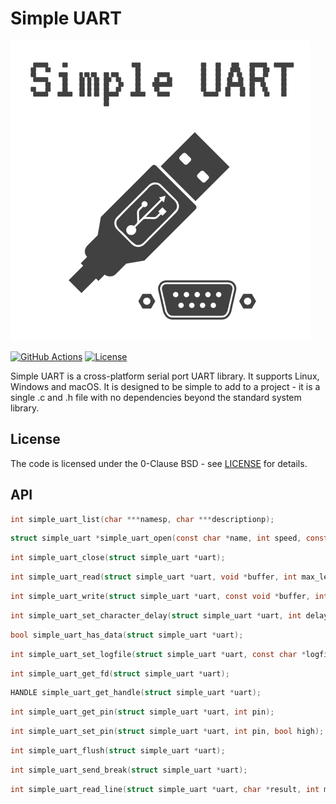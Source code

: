 # Simple UART

<img src="/simple_uart_logo.png" alt="Simple UART Logo" width="480"/>

[![GitHub Actions](https://github.com/AndreRenaud/simple_uart/workflows/C/C++%20CI/badge.svg)](https://github.com/AndreRenaud/simple_uart/actions)
[![License](https://img.shields.io/badge/License-BSD%200--Clause-brightgreen.svg)](/LICENSE)

Simple UART is a cross-platform serial port UART library. It supports Linux, Windows and macOS. It is designed to be simple to add to a project - it is a single .c and .h file with no dependencies beyond the standard system library.

## License

The code is licensed under the 0-Clause BSD - see [LICENSE](/LICENSE) for details.

## API
```c
int simple_uart_list(char ***namesp, char ***descriptionp);
```

```c
struct simple_uart *simple_uart_open(const char *name, int speed, const char *mode_string);
```

```c
int simple_uart_close(struct simple_uart *uart);
```

```c
int simple_uart_read(struct simple_uart *uart, void *buffer, int max_len);
```

```c
int simple_uart_write(struct simple_uart *uart, const void *buffer, int len);
```

```c
int simple_uart_set_character_delay(struct simple_uart *uart, int delay_us);
```

```c
bool simple_uart_has_data(struct simple_uart *uart);
```

```c
int simple_uart_set_logfile(struct simple_uart *uart, const char *logfile, ...);
```

```c
int simple_uart_get_fd(struct simple_uart *uart);
```

```c
HANDLE simple_uart_get_handle(struct simple_uart *uart);
```

```c
int simple_uart_get_pin(struct simple_uart *uart, int pin);
```

```c
int simple_uart_set_pin(struct simple_uart *uart, int pin, bool high);
```

```c
int simple_uart_flush(struct simple_uart *uart);
```

```c
int simple_uart_send_break(struct simple_uart *uart);
```

```c
int simple_uart_read_line(struct simple_uart *uart, char *result, int max_len, int ms_timeout);
```
